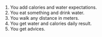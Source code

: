 1. You add calories and water expectations.
2. You eat something and drink water.
3. You walk any distance in meters.
4. You get water and calories daily result.
5. You get advices.
